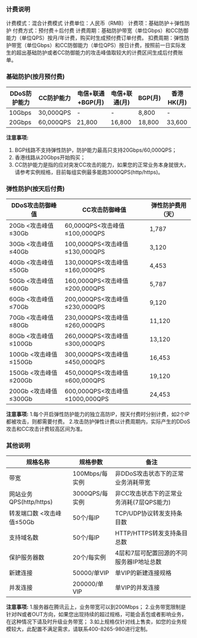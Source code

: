 ### 计费说明
计费模式：混合计费模式 
计费单位：人民币（RMB）
计费项：基础防护＋弹性防护 
付费方式：预付费＋后付费 
计费周期：基础防护带宽（单位Gbps）和CC防御能力（单位QPS）按月/年计费，购买时生成预付费订单付费。
扣费周期：弹性防护带宽（单位Gbps）和CC防御能力（单位QPS）按日计费，按照前一日实际发生的超出基础防护或者CC防御能力的攻击峰值取较大的计费区间生成后付费账单。
### 基础防护(按月预付费)

| DDoS防护能力 | CC防护能力 | 电信+联通+BGP(月) | 电信+联通(月)   |  BGP(月)  |  香港HK(月)   |
|---------|---------|---------|---------|---------|---------|
| 10Gbps | 30,000QPS | - |-|8,800|-|
| 20Gbps | 60,000QPS | 21,800 |16,800|18,800|33,600|

<strong>注意事项:</strong>
1. BGP线路不支持弹性防护，防护能力最高只支持20Gbps/60,000QPS；
2. 香港线路从20Gbps开始购买；
3. CC防护能力是指的应对突发CC攻击的能力，如果您的正常业务本身就很大，请参考实例规格，目前每组实例最多能跑3000QPS(http/https)。

### 弹性防护(按天后付费)

| DDoS攻击防御峰值	 | CC攻击防御峰值 | 弹性防护费用（天） |
|---------|---------|---------|
| 20Gb <攻击峰值≤30Gb | 60,000QPS<攻击峰值≤100,000QPS | 1,787 |
| 30Gb <攻击峰值≤40Gb | 100,000QPS<攻击峰值≤130,000QPS | 3,120 |
| 40Gb <攻击峰值≤50Gb | 130,000QPS<攻击峰值≤160,000QPS | 4,453 |
| 50Gb <攻击峰值≤60Gb | 160,000QPS<攻击峰值≤200,000QPS | 5,787 |
| 60Gb <攻击峰值≤70Gb | 200,000QPS<攻击峰值≤230,000QPS | 9,120 |
| 70Gb <攻击峰值≤80Gb | 230,000QPS<攻击峰值≤260,000QPS | 11,120 |
| 80Gb <攻击峰值≤100Gb | 260,000QPS<攻击峰值≤300,000QPS | 13,120 |
| 100Gb <攻击峰值≤150Gb | 300,000QPS<攻击峰值≤450,000QPS | 16,453 |
| 150Gb <攻击峰值≤200Gb | 450,000QPS<攻击峰值≤600,000QPS | 19,120 |
| 200Gb <攻击峰值≤300Gb | 600,000QPS<攻击峰值≤1000,000QPS | 24,453 |

<strong>注意事项:</strong>
1.每个开启弹性防护能力的独立高防IP，按天付费时分别计费，如2个IP都被攻击，则都需要付费。
2.攻击防护弹性计费以计费周期内，实际产生的DDoS攻击和CC攻击计费较高区间为准。
### 其他说明

| 规格名称 | 规格参数 | 备注 |
|---------|---------|---------|
| 带宽 | 100Mbps/每实例 | 非DDoS攻击状态下的正常业务消耗带宽 |
| 网站业务QPS(http/https) | 3000QPS/每实例 | 非CC攻击状态下的正常业务消耗(7层QPS能力) |
| 转发端口数 <攻击峰值≤50Gb | 50个/每IP | TCP/UDP协议转发支持条目数 |
| 支持域名数 | 50个/每IP | HTTP/HTTPS转发支持条目总数 |
| 保护服务器数 | 20个/每实例 | 4层和7层可配置回源的不同服务器IP地址总数 |
| 新建连接 | 50000/单VIP | 单VIP的新建连接规格 |
| 并发连接 | 200000/单VIP | 单VIP的并发连接 |

<strong>注意事项:</strong>
1.服务器在腾讯云上，业务带宽可以到200Mbps；
2.业务带宽限制是针对IN或者OUT方向，如果您出现持续的超过规格，可能会丢包或者影响业务，在这种情况下请及时升级业务带宽；
3.如上规格仅针对线上售卖，如您的业务规模较大，此配置不满足需求，请联系400-8265-980进行定制。
